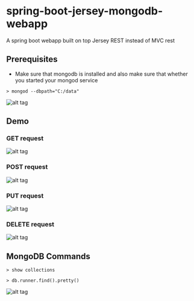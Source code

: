 # spring-boot-jersey-mongodb-webapp

A spring boot webapp built on top Jersey REST instead of MVC rest

## Prerequisites

 - Make sure that mongodb is installed and also make sure that whether you started your mongod service

 ```
 > mongod --dbpath="C:/data"
 ```
![alt tag](https://raw.githubusercontent.com/Thirunavukkarasu/spring-development-series/master/spring-boot-mongodb-webapp/screenshots/mongod.png)


## Demo

### GET request
![alt tag](https://raw.githubusercontent.com/Thirunavukkarasu/spring-development-series/master/spring-boot-jersey-mongodb-webapp/screenshots/Get.png)

### POST request
![alt tag](https://raw.githubusercontent.com/Thirunavukkarasu/spring-development-series/master/spring-boot-jersey-mongodb-webapp/screenshots/Post.png)

### PUT request
![alt tag](https://raw.githubusercontent.com/Thirunavukkarasu/spring-development-series/master/spring-boot-jersey-mongodb-webapp/screenshots/Put.png)

### DELETE request
![alt tag](https://raw.githubusercontent.com/Thirunavukkarasu/spring-development-series/master/spring-boot-jersey-mongodb-webapp/screenshots/Delete.png)

## MongoDB Commands

```
> show collections
```

```
> db.runner.find().pretty()
```

![alt tag](https://raw.githubusercontent.com/Thirunavukkarasu/spring-development-series/master/spring-boot-jersey-mongodb-webapp/screenshots/MongoDB-commands.png)
